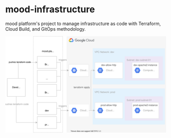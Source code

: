 # mood-infrastructure

mood platform's project to manage infrastructure as code with Terraform, Cloud Build, and GitOps methodology.

![Diagram](doc/mood-infrastructure.svg)
